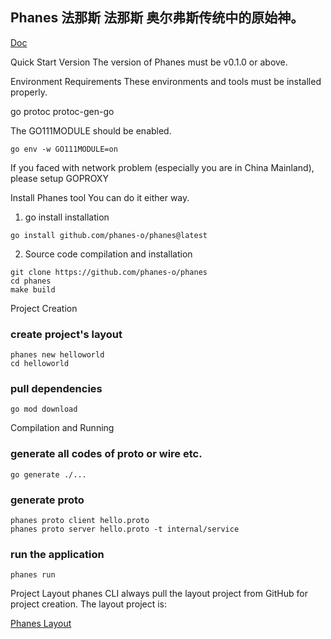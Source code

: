 
  
## Phanes 	法那斯 	法那斯 	奥尔弗斯传统中的原始神。 

[Doc](https://www.wolai.com/4N9KmWn5eV4yH12Qp9CS2n)

Quick Start
Version
The version of Phanes must be v0.1.0 or above.

Environment Requirements
These environments and tools must be installed properly.

go
protoc
protoc-gen-go

The GO111MODULE should be enabled.
```shell
go env -w GO111MODULE=on
```

If you faced with network problem (especially you are in China Mainland), please setup GOPROXY

Install Phanes tool
You can do it either way.

1. go install installation
```
go install github.com/phanes-o/phanes@latest
```
2. Source code compilation and installation
```sehll
git clone https://github.com/phanes-o/phanes
cd phanes
make build
```
Project Creation
### create project's layout

```
phanes new helloworld
cd helloworld
```

### pull dependencies
```sehll
go mod download 
```
Compilation and Running
### generate all codes of proto or wire etc.
```sehll
go generate ./...
```

### generate proto
```shell
phanes proto client hello.proto
phanes proto server hello.proto -t internal/service
```
### run the application
```shell
phanes run
```
Project Layout
phanes CLI always pull the layout project from GitHub for project creation. The layout project is:

[Phanes Layout](https://github.com/phanes-o/phanes-layout)